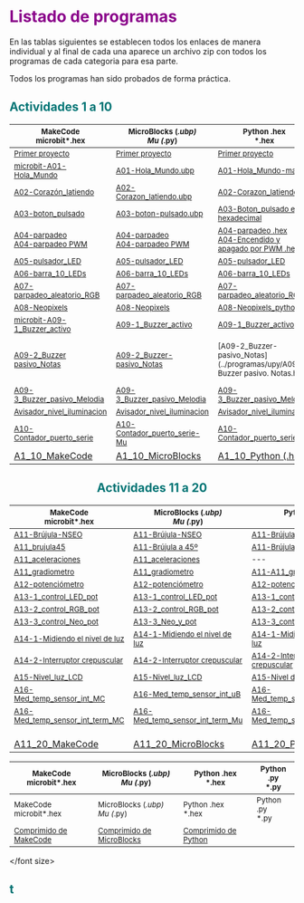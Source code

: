# <FONT COLOR=#8B008B>Listado de programas</font>

En las tablas siguientes se establecen todos los enlaces de manera individual y al final de cada una aparece un archivo zip con todos los programas de cada categoria para esa parte.

Todos los programas han sido probados de forma práctica.

## <FONT COLOR=#007575>**Actividades 1 a 10**</font>

<center>

|<font size="2"> MakeCode<br>microbit*.hex</br> |<font size="2"> MicroBlocks (*.ubp)<br>Mu (*.py)</br>  |<font size="2"> Python .hex<br>*.hex<br> |<font size="2">  Python .py<br>*.py</br> |
|---|---|---|---|
|<font size="2">[Primer proyecto](../programas/makecode/Primer-proyecto.hex)|<font size="2">[Primer proyecto](../programas/ublocks/Primer-proyecto.ubp) |<font size="2">[Primer proyecto](../programas/upy/Primer_proyecto.hex)|<font size="2">[Primer proyecto](../programas/upy/Primer_proyecto-main.py) |
|<font size="2">[microbit-A01-Hola_Mundo](../programas/makecode/microbit-A01-Hola_Mundo.hex) |<font size="2"> [A01-Hola_Mundo.ubp](../programas/ublocks/A01-Hola_Mundo.ubp) |<font size="2">[A01-Hola_Mundo-main](../programas/upy/A01-Hola_Mundo-main.hex) |<font size="2"> [A01-Hola_Mundo-main](../programas/upy/A01-Hola_Mundo-main.py)|
|<font size="2">[A02-Corazón_latiendo](../programas/makecode/microbit-A02-Corazón_latiendo.hex) |<font size="2">[A02-Corazon_latiendo.ubp](../programas/ublocks/A02-Corazon_latiendo.ubp) |<font size="2">[A02-Corazon_latiendo](../programas/upy/A02-Corazon_latiendo.hex) |<font size="2">[A02-Corazon_latiendo](../programas/upy/A02-Corazon_latiendo-main.py) |
|<font size="2">[A03-boton_pulsado](../programas/makecode/microbit-A03-boton_pulsado.hex) |<font size="2"> [A03-boton-pulsado.ubp](../programas/ublocks/A03-boton_pulsado.ubp)|<font size="2">[A03-Boton_pulsado en hexadecimal](../programas/upy/A03-Boton_pulsado.hex) |<font size="2"> [A03-Boton_pulsado en Python](../programas/upy/A03-Boton_pulsado-main.py)|
|<font size="2">[A04-parpadeo](../programas/makecode/microbit-A04-parpadeo.hex)<br>[A04-parpadeo PWM](../programas/makecode/microbit-A04-parpadeo_PWM.hex)</br> |<font size="2">[A04-parpadeo](../programas/ublocks/A04-parpadeo.ubp)<br>[A04-parpadeo PWM](../programas/ublocks/A04-parpadeo_PWM.ubp)</br> |<font size="2">[A04-parpadeo .hex](../programas/upy/A04-parpadeo.hex)<br>[A04-Encendido y apagado por PWM .hex](../programas/upy/A04-Encendio_apagado_PWM.hex)</br> |<font size="2">[A04-parpadeo .py](../programas/upy/A04-parpadeo-main.py)<br>[A04-Encendido y apagado por PWM .py](../programas/upy/A04-Encendio_apagado_PWM-main.py)</br> |
|<font size="2">[A05-pulsador_LED](../programas/makecode/microbit-A05-pulsador_LED.hex) |<font size="2">[A05-pulsador_LED](../programas/ublocks/A05-pulsador_LED.ubp) |<font size="2">[A05-pulsador_LED](../programas/upy/A05-pulsador_LED.hex) |<font size="2">[A05-pulsador_LED](../programas/upy/A05-pulsador_LED-main.py) |
|<font size="2">[A06-barra_10_LEDs](../programas/makecode/microbit-A06-barra_10_LEDs.hex) |<font size="2">[A06-barra_10_LEDs](../programas/ublocks/A06-barra_10_LEDs.ubp) |<font size="2">[A06-barra_10_LEDs](../programas/upy/A06-barra_10_LEDs.hex) |<font size="2">[A06-barra_10_LEDs](../programas/upy/A06-barra_10_LEDs-main.py) |
|<font size="2">[A07-parpadeo_aleatorio_RGB](../programas/makecode/microbit-A07-parpadeo_aleatorio_RGB.hex) |<font size="2">[A07-parpadeo_aleatorio_RGB](../programas/ublocks/A07-parpadeo_aleatorio_RGB.ubp) |<font size="2">[A07-parpadeo_aleatorio_RGB](../programas/upy/A07-parpadeo_aleatorio_RGB.hex) |<font size="2">[A07-parpadeo_aleatorio_RGB](../programas/upy/A07-parpadeo_aleatorio_RGB-main.py) |
|<font size="2">[A08-Neopixels](../programas/makecode/microbit-A08-Neopixels.hex) |<font size="2">[A08-Neopixels](../programas/ublocks/A08-Neopixels.ubp) |<font size="2"> [A08-Neopixels_python](../programas/upy/A08-Neopixels_python.hex) |<font size="2">[A08-Neopixels_python](../programas/upy/A08-Neopixels_python-main.py) |
|<font size="2">[microbit-A09-1_Buzzer_activo](../programas/makecode/microbit-A09-1_Buzzer_activo.hex) |<font size="2">[A09-1_Buzzer_activo](../programas/ublocks/A09-1_Buzzer_activo.ubp) |<font size="2">[A09-1_Buzzer_activo](../programas/upy/A09-1_Buzzer_activo.hex) |<font size="2">[A09-1_Buzzer_activo](../programas/upy/A09-1_Buzzer_activo-main.py) |
|<font size="2">[A09-2_Buzzer pasivo_Notas](../programas/makecode/microbit-A09-2_Buzzer-pasivo_Notas.hex) |<font size="2">[A09-2_Buzzer-pasivo_Notas](../programas/ublocks/A09-2_Buzzer-pasivo_Notas.ubp) |<font size="2">[A09-2_Buzzer-pasivo_Notas](../programas/upy/A09-2. Buzzer pasivo. Notas.hex) |<font size="2">[A09-2_Buzzer-pasivo_Notas](../programas/upy/A09-2. Buzzer pasivo. Notas-main.py) |
|<font size="2">[A09-3_Buzzer_pasivo_Melodia](../programas/makecode/microbit-A09-3_Buzzer_pasivo_Melodia.hex) |<font size="2">[A09-3_Buzzer_pasivo_Melodia](../programas/ublocks/A09-3_Buzzer_pasivo_Melodia.ubp) |<font size="2">[A09-3_Buzzer_pasivo_Melodia](../programas/upy/A09-3_Buzzer_pasivo_Melodia.hex) |<font size="2">[A09-3_Buzzer_pasivo_Melodia](../programas/upy/A09-3_Buzzer_pasivo_Melodia-main.py) |
|<font size="2">[Avisador_nivel_iluminacion](../programas/makecode/microbit-A09-4_Avisador_nivel_iluminacion.hex) |<font size="2">[Avisador_nivel_iluminacion](../programas/ublocks/A09-4_Avisador_nivel_iluminacion.ubp) |<font size="2">[Avisador_nivel_iluminacion](../programas/upy/A09-4_Avisador_nivel_iluminacion.hex) |<font size="2">[Avisador_nivel_iluminacion](../programas/upy/A09-4_Avisador_nivel_iluminacion-main.py) |
|<font size="2">[A10-Contador_puerto_serie](../programas/makecode/microbit-A10-Contador_puerto_serie.hex) |<font size="2">[A10-Contador_puerto_serie-Mu](../programas/ublocks/A10-Contador_puerto_serie.py) |<font size="2">[A10-Contador_puerto_serie](../programas/upy/A10-Contador_puerto_serie.hex) |<font size="2">[A10-Contador_puerto_serie](../programas/upy/A10-Contador_puerto_serie-main.py) |
| [A1_10_MakeCode](../programas/makecode/A1_10_MC.zip) | [A1_10_MicroBlocks](../programas/ublocks/A1_10_uB.zip) |[A1_10_Python (.hex)](../programas/upy/A1_10_uP_hex.zip) | [A1_10_Python (.py)](../programas/upy/A1_10_uP_py.zip) |

## <FONT COLOR=#007575>**Actividades 11 a 20**</font>

|<font size="2"> MakeCode<br>microbit*.hex</br> |<font size="2"> MicroBlocks (*.ubp)<br>Mu (*.py)</br>  |<font size="2"> Python .hex<br>*.hex<br> |<font size="2">  Python .py<br>*.py</br> |
|---|---|---|---|
|<font size="2">[A11-Brújula-NSEO](../programas/makecode/microbit-A11-Brújula-NSEO.hex) |<font size="2">[A11-Brújula-NSEO](../programas/ublocks/A11-Brujula-NSEO_Mu.py) |<font size="2">[A11-Brújula-NSEO](../programas/upy/A11-Brujula-NSEO.hex) |<font size="2">[A11-Brújula-NSEO](../programas/upy/A11-Brujula-NSEO-main.py) |
|<font size="2">[A11_brujula45](../programas/makecode/microbit-A11_brujula45_MC.hex) |<font size="2">[A11-Brújula a 45º](../programas/ublocks/A11-Brujula45_Mu.py) |<font size="2">[A11-Brújula a 45º](../programas/upy/A11-Brujula45.hex) |<font size="2">[A11-Brújula a 45º](../programas/upy/A11-Brujula45-main.py) |
|<font size="2">[A11_aceleraciones](../programas/makecode/microbit-A11_aceleraciones_MC.hex) |<font size="2">[A11_aceleraciones](../programas/ublocks/A11_aceleraciones_uB.ubp) |<font size="2"> --- |<font size="2">[A11_aceleraciones](../programas/upy/A11_aceleraciones_Mu.py) |
|<font size="2">[A11_gradiometro](../programas/makecode/microbit-A11_gradiometro_MC.hex) |<font size="2">[A11_gradiometro](../programas/ublocks/A11_gradiometro.ubp) |<font size="2">[A11-A11_gradiometro](../programas/upy/A11_gradiometro_uP.hex) |<font size="2"> [A11-A11_gradiometro](../programas/upy/A11_gradiometro_uP-main.py) |
|<font size="2">[A12-potenciómetro](../programas/makecode/microbit-A12-Entrada_analogica_potenciometro.hex) |<font size="2">[A12-potenciómetro](../programas/ublocks/A12-Entrada_analogica_potenciometro.ubp) |<font size="2">[A12-potenciómetro](../programas/upy/A12-Entrada_analogica_potenciometro.hex) |<font size="2"> [A12-potenciómetro](../programas/upy/A12-Entrada_analogica_potenciometro-main.py) |
|<font size="2">[A13-1_control_LED_pot](../programas/makecode/microbit-A13-1_control_LED_potenciometro.hex) |<font size="2">[A13-1_control_LED_pot](../programas/ublocks/A13-1_control_LED_potenciometro.ubp) |<font size="2">[A13-1_control_LED_pot](../programas/upy/A13-1_control_LED_pot.hex) |<font size="2"> [A13-1_control_LED_pot](../programas/upy/A13-1_control_LED_pot-main.py)|
|<font size="2">[A13-2_control_RGB_pot](../programas/makecode/microbit-A13-2_control_RGB_pot.hex) |<font size="2">[A13-2_control_RGB_pot](../programas/ublocks/A13-1_control_RGB_pot.ubp) |<font size="2">[A13-2_control_RGB_pot](../programas/upy/A13-2_control_RGB_pot.hex) |<font size="2">[A13-2_control_RGB_pot](../programas/upy/A13-2_control_RGB_pot-main.py) |
|<font size="2">[A13-3_control_Neo_pot](../programas/makecode/microbit-A13-3_control_Neopixel_potenciometro.hex) |<font size="2">[A13-3_Neo_y_pot](../programas/ublocks/A13-3_control_Neopixel_potenciometro.ubp) |<font size="2">[A13-3_control_Neo_pot](../programas/upy/A13-3_control_Neopixel_pot.hex) |<font size="2">[A13-3_control_Neo_pot](../programas/upy/A13-3_control_Neopixel_pot-main.py) |
|<font size="2">[A14-1-Midiendo el nivel de luz](../programas/makecode/microbit-A14-1-Midiendo_nivel_luz.hex) |<font size="2">[A14-1-Midiendo el nivel de luz](../programas/ublocks/A14-1-Midiendo_nivel_luz.ubp) |<font size="2">[A14-1-Midiendo el nivel de luz](../programas/upy/A14-1-Midiendo_nivel_luz.hex) |<font size="2">[A14-1-Midiendo el nivel de luz](../programas/upy/A14-1-Midiendo_nivel_luz-main.py) |
|<font size="2">[A14-2-Interruptor crepuscular](../programas/makecode/microbit-A14-2-int_crep.hex) |<font size="2">[A14-2-Interruptor crepuscular](../programas/ublocks/A14-2-int_crep.ubp) |<font size="2">[A14-2-Interruptor crepuscular](../programas/upy/A14-2-int_crep.hex) |<font size="2">[A14-2-Interruptor crepuscular](../programas/upy/A14-2-int_crep-main.py) |
|<font size="2">[A15-Nivel_luz_LCD](../programas/makecode/microbit-A15-Nivel_luz_LCD.hex) |<font size="2">[A15-Nivel_luz_LCD](../programas/ublocks/A15-Nivel_luz_LCD.ubp) |<font size="2"> [A15-Nivel de luz con LCD](../programas/upy/A15-Nivel_luz_LCD.hex) |<font size="2">[A15-Nivel de luz con LCD](../programas/upy/A15-Nivel_luz_LCD-main.py) |
|<font size="2">[A16-Med_temp_sensor_int_MC](../programas/makecode/microbit-A16-Med_temp_sensor_int.hex) |<font size="2">[A16-Med_temp_sensor_int_uB](../programas/ublocks/A16-Med_temp_sensor_int.ubp) |<font size="2">[A16-Med_temp_sensor_int_uP](../programas/upy/A16-Med_temp_sensor_int.hex) |<font size="2">[A16-Med_temp_sensor_int_uP](../programas/upy/A16-Med_temp_sensor_int-main.py) |
|<font size="2">[A16-Med_temp_sensor_int_term_MC](../programas/makecode/microbit-A16-Med_temp_sensor_int_term_MC.hex) |<font size="2">[A16-Med_temp_sensor_int_term_Mu](../programas/ublocks/A16-Med_temp_sensor_int_Mu.py) |<font size="2">[A16-Med_temp_sensor_int_term_uP](../programas/upy/A16-Med_temp_sensor_int_term.hex) |<font size="2">[A16-Med_temp_sensor_int_term_uP](../programas/upy/A16-Med_temp_sensor_int_term-main.py) |
|<font size="2"> |<font size="2"> |<font size="2"> |<font size="2"> |
|<font size="2"> |<font size="2"> |<font size="2"> |<font size="2"> |
|<font size="2"> |<font size="2"> |<font size="2"> |<font size="2"> |
| [A11_20_MakeCode](../programas/makecode/A11_20_MC.zip) | [A11_20_MicroBlocks](../programas/ublocks/A11_20_uB.zip) |[A11_20_Python (.hex)](../programas/upy/A11_20_uP_hex.zip) | [A11_20_Python (.py)](../programas/upy/A11_20_uP_py.zip) |



|<font size="2"> MakeCode<br>microbit*.hex</br> |<font size="2"> MicroBlocks (*.ubp)<br>Mu (*.py)</br>  |<font size="2"> Python .hex<br>*.hex<br> |<font size="2">  Python .py<br>*.py</br> |
|---|---|---|---|
|<font size="2"> MakeCode<br>microbit*.hex</br> |<font size="2"> MicroBlocks (*.ubp)<br>Mu (*.py)</br>  |<font size="2"> Python .hex<br>*.hex<br> |<font size="2">  Python .py<br>*.py</br> |
|<font size="2">[Comprimido de MakeCode]()|<font size="2">[Comprimido de MicroBlocks]()|<font size="2">[Comprimido de Python]()|

</center>

</font size>

## <FONT COLOR=#007575>**t**</font>
